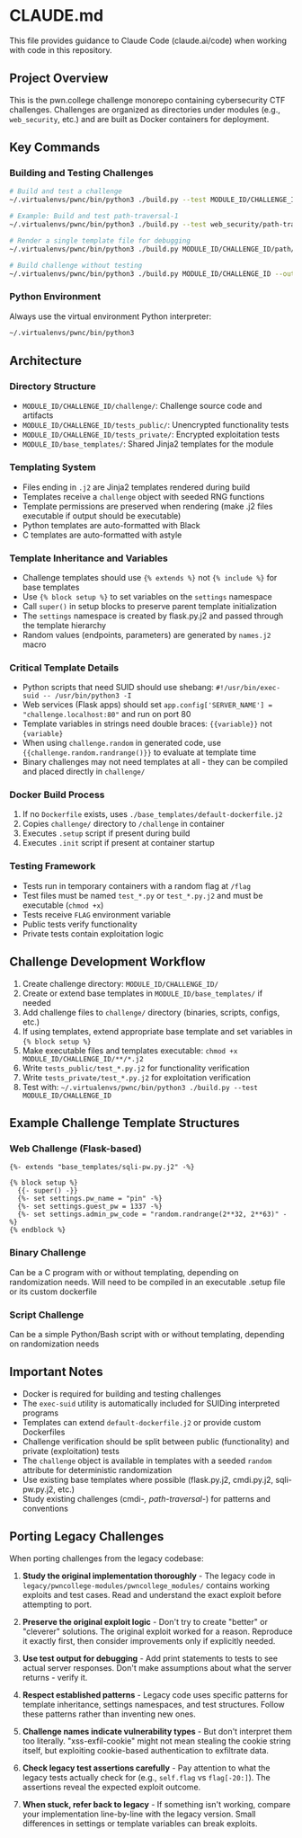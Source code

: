 # CLAUDE.md

This file provides guidance to Claude Code (claude.ai/code) when working with code in this repository.

## Project Overview

This is the pwn.college challenge monorepo containing cybersecurity CTF challenges. Challenges are organized as directories under modules (e.g., `web_security`, etc.) and are built as Docker containers for deployment.

## Key Commands

### Building and Testing Challenges

```bash
# Build and test a challenge
~/.virtualenvs/pwnc/bin/python3 ./build.py --test MODULE_ID/CHALLENGE_ID

# Example: Build and test path-traversal-1
~/.virtualenvs/pwnc/bin/python3 ./build.py --test web_security/path-traversal-1

# Render a single template file for debugging
~/.virtualenvs/pwnc/bin/python3 ./build.py MODULE_ID/CHALLENGE_ID/path/to/file.j2

# Build challenge without testing
~/.virtualenvs/pwnc/bin/python3 ./build.py MODULE_ID/CHALLENGE_ID --output-dir /tmp/output
```

### Python Environment

Always use the virtual environment Python interpreter:
```bash
~/.virtualenvs/pwnc/bin/python3
```

## Architecture

### Directory Structure
- `MODULE_ID/CHALLENGE_ID/challenge/`: Challenge source code and artifacts
- `MODULE_ID/CHALLENGE_ID/tests_public/`: Unencrypted functionality tests
- `MODULE_ID/CHALLENGE_ID/tests_private/`: Encrypted exploitation tests
- `MODULE_ID/base_templates/`: Shared Jinja2 templates for the module

### Templating System
- Files ending in `.j2` are Jinja2 templates rendered during build
- Templates receive a `challenge` object with seeded RNG functions
- Template permissions are preserved when rendering (make .j2 files executable if output should be executable)
- Python templates are auto-formatted with Black
- C templates are auto-formatted with astyle

### Template Inheritance and Variables
- Challenge templates should use `{% extends %}` not `{% include %}` for base templates
- Use `{% block setup %}` to set variables on the `settings` namespace
- Call `super()` in setup blocks to preserve parent template initialization
- The `settings` namespace is created by flask.py.j2 and passed through the template hierarchy
- Random values (endpoints, parameters) are generated by `names.j2` macro

### Critical Template Details
- Python scripts that need SUID should use shebang: `#!/usr/bin/exec-suid -- /usr/bin/python3 -I`
- Web services (Flask apps) should set `app.config['SERVER_NAME'] = "challenge.localhost:80"` and run on port 80
- Template variables in strings need double braces: `{{variable}}` not `{variable}`
- When using `challenge.random` in generated code, use `{{challenge.random.randrange()}}` to evaluate at template time
- Binary challenges may not need templates at all - they can be compiled and placed directly in `challenge/`

### Docker Build Process
1. If no `Dockerfile` exists, uses `./base_templates/default-dockerfile.j2`
2. Copies `challenge/` directory to `/challenge` in container
3. Executes `.setup` script if present during build
4. Executes `.init` script if present at container startup

### Testing Framework
- Tests run in temporary containers with a random flag at `/flag`
- Test files must be named `test_*.py` or `test_*.py.j2` and must be executable (`chmod +x`)
- Tests receive `FLAG` environment variable
- Public tests verify functionality
- Private tests contain exploitation logic

## Challenge Development Workflow

1. Create challenge directory: `MODULE_ID/CHALLENGE_ID/`
2. Create or extend base templates in `MODULE_ID/base_templates/` if needed
3. Add challenge files to `challenge/` directory (binaries, scripts, configs, etc.)
4. If using templates, extend appropriate base template and set variables in `{% block setup %}`
5. Make executable files and templates executable: `chmod +x MODULE_ID/CHALLENGE_ID/**/*.j2`
6. Write `tests_public/test_*.py.j2` for functionality verification
7. Write `tests_private/test_*.py.j2` for exploitation verification
8. Test with: `~/.virtualenvs/pwnc/bin/python3 ./build.py --test MODULE_ID/CHALLENGE_ID`

## Example Challenge Template Structures

### Web Challenge (Flask-based)
```jinja2
{%- extends "base_templates/sqli-pw.py.j2" -%}

{% block setup %}
  {{- super() -}}
  {%- set settings.pw_name = "pin" -%}
  {%- set settings.guest_pw = 1337 -%}
  {%- set settings.admin_pw_code = "random.randrange(2**32, 2**63)" -%}
{% endblock %}
```

### Binary Challenge
Can be a C program with or without templating, depending on randomization needs.
Will need to be compiled in an executable .setup file or its custom dockerfile

### Script Challenge  
Can be a simple Python/Bash script with or without templating, depending on randomization needs

## Important Notes

- Docker is required for building and testing challenges
- The `exec-suid` utility is automatically included for SUIDing interpreted programs
- Templates can extend `default-dockerfile.j2` or provide custom Dockerfiles
- Challenge verification should be split between public (functionality) and private (exploitation) tests
- The `challenge` object is available in templates with a seeded `random` attribute for deterministic randomization
- Use existing base templates where possible (flask.py.j2, cmdi.py.j2, sqli-pw.py.j2, etc.)
- Study existing challenges (cmdi-*, path-traversal-*) for patterns and conventions

## Porting Legacy Challenges

When porting challenges from the legacy codebase:

1. **Study the original implementation thoroughly** - The legacy code in `legacy/pwncollege-modules/pwncollege_modules/` contains working exploits and test cases. Read and understand the exact exploit before attempting to port.

2. **Preserve the original exploit logic** - Don't try to create "better" or "cleverer" solutions. The original exploit worked for a reason. Reproduce it exactly first, then consider improvements only if explicitly needed.

3. **Use test output for debugging** - Add print statements to tests to see actual server responses. Don't make assumptions about what the server returns - verify it.

4. **Respect established patterns** - Legacy code uses specific patterns for template inheritance, settings namespaces, and test structures. Follow these patterns rather than inventing new ones.

5. **Challenge names indicate vulnerability types** - But don't interpret them too literally. "xss-exfil-cookie" might not mean stealing the cookie string itself, but exploiting cookie-based authentication to exfiltrate data.

6. **Check legacy test assertions carefully** - Pay attention to what the legacy tests actually check for (e.g., `self.flag` vs `flag[-20:]`). The assertions reveal the expected exploit outcome.

7. **When stuck, refer back to legacy** - If something isn't working, compare your implementation line-by-line with the legacy version. Small differences in settings or template variables can break exploits.
